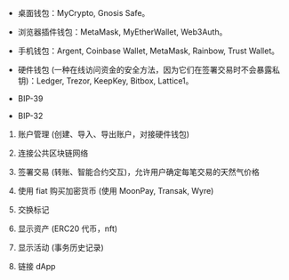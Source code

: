 

* 桌面钱包：MyCrypto, Gnosis Safe。
* 浏览器插件钱包：MetaMask, MyEtherWallet, Web3Auth。
* 手机钱包：Argent, Coinbase Wallet, MetaMask, Rainbow, Trust Wallet。
* 硬件钱包 (一种在线访问资金的安全方法，因为它们在签署交易时不会暴露私钥)：Ledger, Trezor, KeepKey, Bitbox, Lattice1。

* BIP-39
* BIP-32


1. 账户管理 (创建、导入、导出账户，对接硬件钱包)

2. 连接公共区块链网络

3. 签署交易 (转账、智能合约交互)，允许用户确定每笔交易的天然气价格

4. 使用 fiat 购买加密货币 (使用 MoonPay, Transak, Wyre)

5. 交换标记

6. 显示资产 (ERC20 代币，nft)

7. 显示活动 (事务历史记录)

8. 链接 dApp
